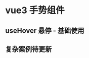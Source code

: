 # vue3 手势组件

## useHover 悬停 - 基础使用

<preview path="@demo/useHover/src/app.vue" title="useHover" description="vue3 悬停，简单使用案例" />

## 复杂案例待更新
